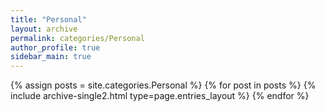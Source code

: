 ```yaml
---
title: "Personal"
layout: archive
permalink: categories/Personal
author_profile: true
sidebar_main: true
---
```


{% assign posts = site.categories.Personal %}
{% for post in posts %} {% include archive-single2.html type=page.entries_layout %} {% endfor %}
